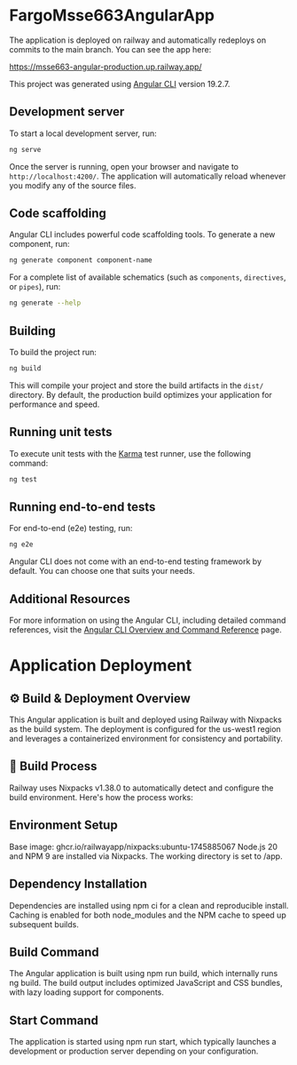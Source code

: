 # FargoMsse663AngularApp

The application is deployed on railway and automatically redeploys on commits to the main branch. You can see the app here:

https://msse663-angular-production.up.railway.app/

This project was generated using [Angular CLI](https://github.com/angular/angular-cli) version 19.2.7.

## Development server

To start a local development server, run:

```bash
ng serve
```

Once the server is running, open your browser and navigate to `http://localhost:4200/`. The application will automatically reload whenever you modify any of the source files.

## Code scaffolding

Angular CLI includes powerful code scaffolding tools. To generate a new component, run:

```bash
ng generate component component-name
```

For a complete list of available schematics (such as `components`, `directives`, or `pipes`), run:

```bash
ng generate --help
```

## Building

To build the project run:

```bash
ng build
```

This will compile your project and store the build artifacts in the `dist/` directory. By default, the production build optimizes your application for performance and speed.

## Running unit tests

To execute unit tests with the [Karma](https://karma-runner.github.io) test runner, use the following command:

```bash
ng test
```

## Running end-to-end tests

For end-to-end (e2e) testing, run:

```bash
ng e2e
```

Angular CLI does not come with an end-to-end testing framework by default. You can choose one that suits your needs.

## Additional Resources

For more information on using the Angular CLI, including detailed command references, visit the [Angular CLI Overview and Command Reference](https://angular.dev/tools/cli) page.

# Application Deployment

## ⚙️ Build & Deployment Overview

This Angular application is built and deployed using Railway with Nixpacks as the build system. The deployment is configured for the us-west1 region and leverages a containerized environment for consistency and portability.

## 🧱 Build Process

Railway uses Nixpacks v1.38.0 to automatically detect and configure the build environment. Here's how the process works:

## Environment Setup

Base image: ghcr.io/railwayapp/nixpacks:ubuntu-1745885067
Node.js 20 and NPM 9 are installed via Nixpacks.
The working directory is set to /app.

## Dependency Installation

Dependencies are installed using npm ci for a clean and reproducible install.
Caching is enabled for both node_modules and the NPM cache to speed up subsequent builds.

## Build Command

The Angular application is built using npm run build, which internally runs ng build.
The build output includes optimized JavaScript and CSS bundles, with lazy loading support for components.

## Start Command

The application is started using npm run start, which typically launches a development or production server depending on your configuration.
